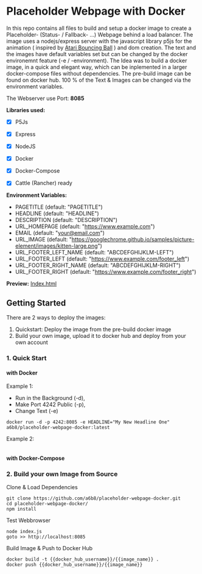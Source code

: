 # Placeholder Webpage with Docker

In this repo contains all files to build and setup a docker image to create a Placeholder- (Status- / Fallback- ...) Webpage behind a load balancer. The image uses a nodejs/express server with the javascript library p5js for the animation ( inspired by [Atari Bouncing Ball](https://www.youtube.com/watch?v=BvSP2JUDk80) ) and dom creation. The text and the images have default variables set but can be changed by the docker environemnt feature (-e / -environment). The Idea was to build a docker image, in a quick and elegant way, which can be inplemented in a larger docker-compose files without dependencies. The pre-build image can be found on docker hub. 100 % of the Text & Images can be changed via the environment variables.

The Webserver use Port: **8085**


**Libraries used:**
- [x] P5Js
- [x] Express
- [x] NodeJS
- [x] Docker 
- [x] Docker-Compose
- [x] Cattle (Rancher) ready


**Environment Variables:**
- PAGETITLE (default: "PAGETITLE")
- HEADLINE (default: "HEADLINE")
- DESCRIPTION (default: "DESCRIPTION")
- URL_HOMEPAGE (default: "https://www.example.com")
- EMAIL (default: "your@email.com")
- URL_IMAGE (default: "https://googlechrome.github.io/samples/picture-element/images/kitten-large.png")
- URL_FOOTER_LEFT_NAME (default: "ABCDEFGHIJKLM-LEFT")
- URL_FOOTER_LEFT (default: "https://www.example.com/footer_left")
- URL_FOOTER_RIGHT_NAME (default: "ABCDEFGHIJKLM-RIGHT")
- URL_FOOTER_RIGHT (default: "https://www.example.com/footer_right")



**Preview:** [Index.html](http://htmlpreview.github.io/?https://github.com/a6b8/customizable-placeholder-webpage-docker/blob/master/public/index.html)


## Getting Started
There are 2 ways to deploy the images:

1. Quickstart: Deploy the image from the pre-build docker image
2. Build your own image, upload it to docker hub and deploy from your own account


### 1. Quick Start
#### with Docker
Example 1:
- Run in the Background (-d), 
- Make Port 4242 Public (-p), 
- Change Text (-e)
```
docker run -d -p 4242:8085 -e HEADLINE="My New Headline One" a6b8/placeholder-webpage-docker:latest
```

Example 2:
```
```


#### with Docker-Compose

### 2. Build your own Image from Source

Clone & Load Dependencies
```
git clone https://github.com/a6b8/placeholder-webpage-docker.git
cd placeholder-webpage-docker/
npm install
```

Test Webbrowser
```
node index.js
goto >> http://localhost:8085
```

Build Image & Push to Docker Hub
```
docker build -t {{docker_hub_username}}/{{image_name}} .
docker push {{docker_hub_username}}/{{image_name}}
```
